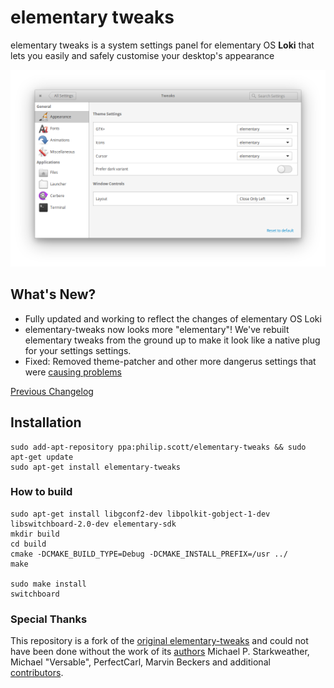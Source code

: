 # elementary tweaks
elementary tweaks is a system settings panel for elementary OS **Loki** that lets you easily and safely customise your desktop's appearance 


![sample](docs/screenshot.png)

 
## What's New?
- Fully updated and working to reflect the changes of elementary OS Loki
- elementary-tweaks now looks more "elementary"! We've rebuilt elementary tweaks from the ground up to make it look like a native plug for your settings settings.
- Fixed: Removed theme-patcher and other more dangerus settings that were [causing problems](https://github.com/I-hate-farms/elementary-tweaks/issues/14)

[Previous Changelog](CHANGELOG.md)

## Installation
```
sudo add-apt-repository ppa:philip.scott/elementary-tweaks && sudo apt-get update
sudo apt-get install elementary-tweaks
```

### How to build
```
sudo apt-get install libgconf2-dev libpolkit-gobject-1-dev libswitchboard-2.0-dev elementary-sdk
mkdir build
cd build
cmake -DCMAKE_BUILD_TYPE=Debug -DCMAKE_INSTALL_PREFIX=/usr ../
make 
    
sudo make install 
switchboard
```

### Special Thanks
This repository is a fork of the [original elementary-tweaks](https://launchpad.net/elementary-tweaks) and could not have been done without the work of its [authors](AUTHORS) Michael P. Starkweather, Michael "Versable", PerfectCarl, Marvin Beckers and additional [contributors](CONTRIBUTORS).

